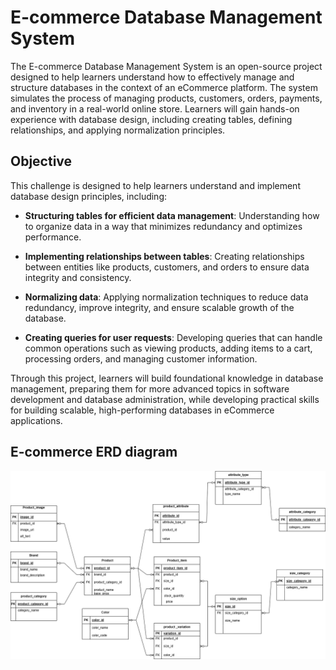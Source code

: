 # E-commerce Database Management System

The E-commerce Database Management System is an open-source project designed to help learners understand how to effectively manage and structure databases in the context of an eCommerce platform. The system simulates the process of managing products, customers, orders, payments, and inventory in a real-world online store. Learners will gain hands-on experience with database design, including creating tables, defining relationships, and applying normalization principles.

## Objective

This challenge is designed to help learners understand and implement database design principles, including:

- **Structuring tables for efficient data management**: Understanding how to organize data in a way that minimizes redundancy and optimizes performance.
  
- **Implementing relationships between tables**: Creating relationships between entities like products, customers, and orders to ensure data integrity and consistency.

- **Normalizing data**: Applying normalization techniques to reduce data redundancy, improve integrity, and ensure scalable growth of the database.

- **Creating queries for user requests**: Developing queries that can handle common operations such as viewing products, adding items to a cart, processing orders, and managing customer information.

Through this project, learners will build foundational knowledge in database management, preparing them for more advanced topics in software development and database administration, while developing practical skills for building scalable, high-performing databases in eCommerce applications.

## E-commerce ERD diagram
![ERD Diagram](E-commerce-ERD.png)